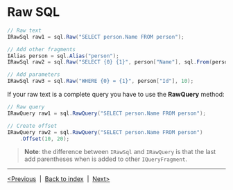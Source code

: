 # Raw SQL
```csharp
// Raw text
IRawSql raw1 = sql.Raw("SELECT person.Name FROM person");

// Add other fragments
IAlias person = sql.Alias("person");
IRawSql raw2 = sql.Raw("SELECT {0} {1}", person["Name"], sql.From(person));

// Add parameters
IRawSql raw3 = sql.Raw("WHERE {0} = {1}", person["Id"], 10);
```

If your raw text is a complete query you have to use the **RawQuery** method:
```csharp
// Raw query
IRawQuery raw1 = sql.RawQuery("SELECT person.Name FROM person");

// Create offset
IRawQuery raw2 = sql.RawQuery("SELECT person.Name FROM person")
    .Offset(10, 20);
```

> **Note**: the difference between `IRawSql` and `IRawQuery` is that the last add parentheses when is added to other `IQueryFragment`.

---
[<Previous](delete.md) &nbsp;|&nbsp;  [Back to index](index.md) &nbsp;|&nbsp;  [Next>](crud.md)